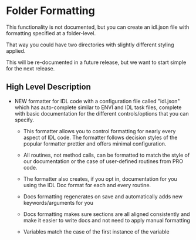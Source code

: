 # Folder Formatting

This functionality is not documented, but you can create an idl.json file with formatting specified at a folder-level.

That way you could have two directories with slightly different styling applied.

This will be re-documented in a future release, but we want to start simple for the next release.

## High Level Description

- NEW formatter for IDL code with a configuration file called "idl.json" which has auto-complete similar to ENVI and IDL task files, complete with basic documentation for the different controls/options that you can specify.

  - This formatter allows you to control formatting for nearly every aspect of IDL code. The formatter follows decision styles of the popular formatter prettier and offers minimal configuration.

  - All routines, not method calls, can be formatted to match the style of our documentation or the case of user-defined routines from PRO code.

  - The formatter also creates, if you opt in, documentation for you using the IDL Doc format for each and every routine.

  - Docs formatting regenerates on save and automatically adds new keywords/arguments for you

  - Docs formatting makes sure sections are all aligned consistently and make it easier to write docs and not need to apply manual formatting

  - Variables match the case of the first instance of the variable
